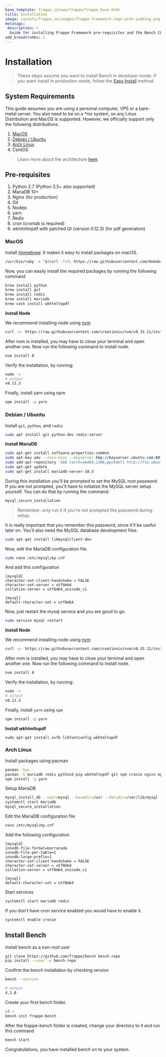 ```yaml
---
base_template: frappe_io/www/frappe/frappe_base.html
title: Installation
image: /assets/frappe_io/images/frappe-framework-logo-with-padding.png
metatags:
 description: >
  Guide for installing Frappe Framework pre-requisites and the Bench CLI
add_breadcrumbs: 1
---
```


# Installation

> These steps assume you want to install Bench in developer mode. If you want install in production mode, follow the [Easy Install](https://github.com/frappe/bench#easy-install) method.

## System Requirements

This guide assumes you are using a personal computer, VPS or a bare-metal server. You also need to be on a *nix system, so any Linux Distribution and MacOS is supported. However, we officially support only the following distributions.

1. [MacOS](#macos)
1. [Debian / Ubuntu](#debian-ubuntu)
1. [Arch Linux](#arch-linux)
1. CentOS

> Learn more about the architecture [here](/docs/user/en/architecture).

## Pre-requisites

1. Python 2.7 (Python 3.5+ also supported)
1. MariaDB 10+
1. Nginx (for production)
1. Git
1. Nodejs
1. yarn
1. Redis
1. cron (crontab is required)
1. wkhtmltopdf with patched Qt (version 0.12.3) (for pdf generation)

### MacOS

Install [Homebrew](https://brew.sh/). It makes it easy to install packages on macOS.

```bash
/usr/bin/ruby -e "$(curl -fsSL https://raw.githubusercontent.com/Homebrew/install/master/install)"
```

Now, you can easily install the required packages by running the following command

```bash
brew install python
brew install git
brew install redis
brew install mariadb
brew cask install wkhtmltopdf
```

**Install Node**

We recommend installing node using [nvm](https://github.com/creationix/nvm)

```bash
curl -o- https://raw.githubusercontent.com/creationix/nvm/v0.33.11/install.sh | bash
```

After nvm is installed, you may have to close your terminal and open another one. Now run the following command to install node.

```bash
nvm install 8
```

Verify the installation, by running:

```bash
node -v
# output
v8.11.3
```

Finally, install yarn using npm

```bash
npm install -g yarn
```

### Debian / Ubuntu

Install `git`, `python`, and `redis`

```bash
sudo apt install git python-dev redis-server
```

**Install MariaDB**

```bash
sudo apt-get install software-properties-common
sudo apt-key adv --recv-keys --keyserver hkp://keyserver.ubuntu.com:80 0xF1656F24C74CD1D8
sudo add-apt-repository 'deb [arch=amd64,i386,ppc64el] http://ftp.ubuntu-tw.org/mirror/mariadb/repo/10.3/ubuntu xenial main'
sudo apt-get update
sudo apt-get install mariadb-server-10.3
```

During this installation you'll be prompted to set the MySQL root password. If you are not prompted, you'll have to initialize the MySQL server setup yourself. You can do that by running the command:

```bash
mysql_secure_installation
```

> Remember: only run it if you're not prompted the password during setup.

It is really important that you remember this password, since it'll be useful later on. You'll also need the MySQL database development files.

```bash
sudo apt-get install libmysqlclient-dev
```

Now, edit the MariaDB configuration file.

```bash
sudo nano /etc/mysql/my.cnf
```

And add this configuration

```hljs
[mysqld]
character-set-client-handshake = FALSE
character-set-server = utf8mb4
collation-server = utf8mb4_unicode_ci

[mysql]
default-character-set = utf8mb4
```

Now, just restart the mysql service and you are good to go.

```bash
sudo service mysql restart
```

**Install Node**

We recommend installing node using [nvm](https://github.com/creationix/nvm)

```bash
curl -o- https://raw.githubusercontent.com/creationix/nvm/v0.33.11/install.sh | bash
```

After nvm is installed, you may have to close your terminal and open another one. Now run the following command to install node.

```bash
nvm install 8
```

Verify the installation, by running:

```bash
node -v
# output
v8.11.3
```

Finally, install `yarn` using `npm`

```bash
npm install -g yarn
```

**Install wkhtmltopdf**

```
sudo apt-get install xvfb libfontconfig wkhtmltopdf
```

### Arch Linux

Install packages using pacman

```bash
pacman -Syu
pacman -S mariadb redis python2-pip wkhtmltopdf git npm cronie nginx openssl
npm install -g yarn
```

Setup MariaDB

```bash
mysql_install_db --user=mysql --basedir=/usr --datadir=/var/lib/mysql
systemctl start mariadb
mysql_secure_installation
```

Edit the MariaDB configuration file

```bash
nano /etc/mysql/my.cnf
```

Add the following configuration

```
[mysqld]
innodb-file-format=barracuda
innodb-file-per-table=1
innodb-large-prefix=1
character-set-client-handshake = FALSE
character-set-server = utf8mb4
collation-server = utf8mb4_unicode_ci

[mysql]
default-character-set = utf8mb4
```

Start services

```bash
systemctl start mariadb redis
```

If you don't have cron service enabled you would have to enable it.

```bash
systemctl enable cronie
```

## Install Bench

Install bench as a non-root user

```bash
git clone https://github.com/frappe/bench bench-repo
pip install --user -e bench-repo
```

Confirm the bench installation by checking version

```bash
bench --version

# output
4.1.0
```

Create your first bench folder.

```bash
cd ~
bench init frappe-bench
```

After the frappe-bench folder is created, change your directory to it and run this command

```bash
bench start
```

Congratulations, you have installed bench on to your system.

